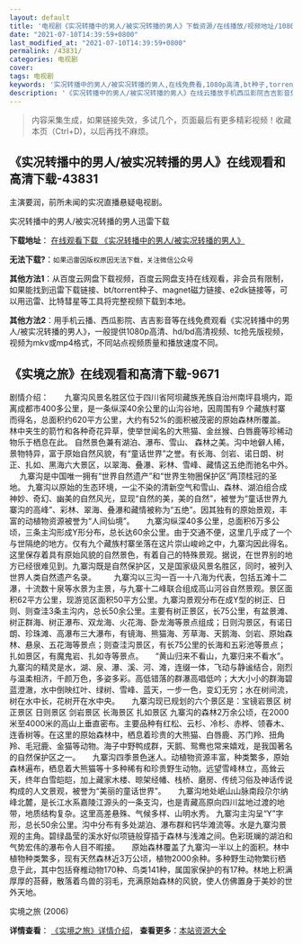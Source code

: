 ```yaml
---
layout: default
title: '电视剧《实况转播中的男人/被实况转播的男人》下载资源/在线播放/视频地址/1080p/高清/蓝光'
date: "2021-07-10T14:39:59+0800"
last_modified_at: "2021-07-10T14:39:59+0800"
permalink: /43831/
categories: 电视剧
cover:
tags: 电视剧
keywords: '实况转播中的男人/被实况转播的男人,在线免费看,1080p高清,bt种子,torrent,百度云盘,magnet,磁力链,迅雷下载资源'
description: '《实况转播中的男人/被实况转播的男人》在线云播放手机西瓜影院吉吉影音免费看，1080p高清bd/hd未删减完整版和tc抢先枪版，mkv/mp4格式，附带bt/torrent种子、magnet/磁力链、百度云盘、网盘资源迅雷下载链接'
---
```


>内容采集生成，如果链接失效，多试几个，页面最后有更多精彩视频！收藏本页（Ctrl+D)，以后再找不麻烦。


## 《实况转播中的男人/被实况转播的男人》在线观看和高清下载-43831

主演要润，前所未闻的实况直播悬疑电视剧。


实况转播中的男人/被实况转播的男人迅雷下载

**下载地址**： [在线观看下载 《实况转播中的男人/被实况转播的男人》](https://www.993dy.com//vod-detail-id-8098.html) 


**无法下载?**：`如果迅雷因版权原因无法下载，关注微信公众号 `

**其他方法1**：从百度云网盘下载视频，百度云网盘支持在线观看，非会员有限制，如果能找到迅雷下载链接、bt/torrent种子、magnet磁力链接、e2dk链接等，可以用迅雷、比特彗星等工具将完整视频下载到本地。

**其他方法2**：用手机云播、西瓜影院、吉吉影音等在线免费观看《实况转播中的男人/被实况转播的男人》，一般提供1080p高清、hd/bd高清视频、tc抢先版视频，视频为mkv或mp4格式，不同站点视频质量和播放速度不同。


## 《实境之旅》在线观看和高清下载-9671

剧情介绍：　　九寨沟风景名胜区位于四川省阿坝藏族羌族自治州南坪县境内，距离成都市400多公里，是一条纵深40余公里的山沟谷地，因周围有9 个藏族村寨而得名，总面积约620平方公里，大约有52%的面积被茂密的原始森林所覆盖。林中夹生的箭竹和各种奇花异草，使举世闻名的大熊猫、金丝猴、白唇鹿等珍稀动物乐于栖息在此。 自然景色兼有湖泊、瀑布、雪山、 森林之美。沟中地僻人稀，景物特异，富于原始自然风貌，有“童话世界”之誉。有长海、剑岩、诺日朗、树正、扎如、黑海六大景区，以翠海、叠瀑、彩林、雪峰、藏情这五绝而驰名中外。  　九寨沟是中国唯一拥有“世界自然遗产”和“世界生物圈保护区”两顶桂冠的圣地。 九寨沟以原始的生态环境，一尘不染的清新空气和雪山、森林、湖泊组合成神妙、奇幻、幽美的自然风光，显现“自然的美，美的自然”，被誉为“童话世界九寨沟的高峰”、彩林、翠海、叠瀑和藏情被称为“五绝”。因其独有的原始景观，丰富的动植物资源被誉为“人间仙境”。  　九寨沟纵深40多公里，总面积6万多公顷，三条主沟形成Y形分布，总长达60余公里。由于交通不便，这里几乎成了一个与世隔绝的地方。仅有九个藏族村寨坐落在这片崇山峻岭之中，九寨沟因此得名。这里保存着具有原始风貌的自然景色，有着自己的特殊景观。据说，在世界别的地方已经很难见到。九寨沟既是自然保护区，又是国家级风景名胜区，同时，被列入世界人类自然遗产名录。 　　九寨沟以三沟一百一十八海为代表，包括五滩十二瀑，十流数十泉等水景为主景，与九寨十二峰联合组成高山河谷自然景观。景区面积62平方公里，现游览区面积50平方公里。九寨沟景观分布在成Y型的树正、日则、则查洼3条主沟内，总长50余公里。主要有树正景区，长75公里，有盆景滩、树正群海、树正瀑布、双龙海、火花海、卧龙海等景点组成；日则沟景区，有诺日朗、珍珠滩、高瀑布三大瀑布，有镜海、熊猫海、芳草海、天鹅海、剑岩、原始森林、悬泉、五花海等景点；则查洼沟景区，有长75公里的长海和五彩池等景点；扎如景区，有魔鬼岩、扎如寺等景点。  　“黄山归来不看山，九寨归来不看水”。九寨沟的精灵是水，湖、泉、瀑、溪、河、滩，连缀一体，飞动与静谧结合，刚烈与温柔相济，千颜万色，多姿多彩。高低错落的群瀑高唱低吟；大大小小的群海碧蓝澄澈，水中倒映红叶、绿树、雪峰、蓝天，一步一色，变幻无穷；水在树间流，树在水中长，花树开在水中央。  　九寨沟现已规划的六个景区是：宝镜岩景区 树正景区 日则景区 剑岩景区 长海景区 扎如景区 九寨沟的森林2万余公顷，在2000米至4000米的高山上垂直密布。主要品种有红松、云杉、冷杉、赤桦、领春木、连香树等。在这里的原始森林中，栖息着珍贵的大熊猫、白唇鹿、苏门羚、扭角羚、毛冠鹿、金猫等动物。海子中野鸭成群，天鹅、鸳鸯也常来嬉戏，是我国著名的自然保护区之一。  　九寨沟四季景色迷人。动植物资源丰富，种类繁多，原始森林遍布，栖息着大熊猫等十多种稀有和珍贵野生动物。远望雪峰林立，高耸云天，终年白雪皑皑，加上藏家木楼、晾架经幡、栈桥、磨房、传统习俗及神话传说构成的人文景观，被誉为“美丽的童话世界”。  　九寨沟地处岷山山脉南段尕尔纳峰北麓，是长江水系嘉陵江源头的一条支沟，也是青藏高原向四川盆地过渡的地带，地质结构复杂。这里高差悬殊、气候多样、山明水秀。 九寨沟主沟呈“Y”字形，总长50余公里。沟中分布有多处湖泊、瀑布群和钙华滩流等。水是九寨沟景观的主角。碧绿晶莹的溪水好似项链般穿插于森林与浅滩之间。色彩斑斓的湖泊和气势宏伟的瀑布令人目不暇接。  　原始森林覆盖了九寨沟一半以上的面积。林中植物种类繁多，现有天然森林近3万公顷，植物2000余种。多种野生动物繁衍栖息于此，其中包括脊椎动物170种、鸟类141种，属国家保护的有17种。林地上积满厚厚的苔藓，散落着鸟兽的羽毛，充满原始森林的风貌，使人仿佛置身于美妙的世外天地。


实境之旅 (2006)

**详情查看**： [《实境之旅》详情介绍](/movie/9671/)， **查看更多**：[本站资源大全](/movie/t/all/)

